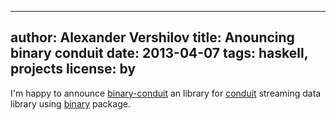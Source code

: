 ----
author: Alexander Vershilov
title: Anouncing binary conduit
date: 2013-04-07
tags: haskell, projects
license: by
----

I'm happy to announce [binary-conduit](http://hackage.haskell.org/package/binary-conduit) an library for
[conduit](http://hackage.haskell.org/package/conduit) streaming data library using [binary](http://hackage.haskell.org/package/binary)
package.


